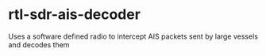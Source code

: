 # rtl-sdr-ais-decoder
Uses a software defined radio to intercept AIS packets sent by large vessels and decodes them
